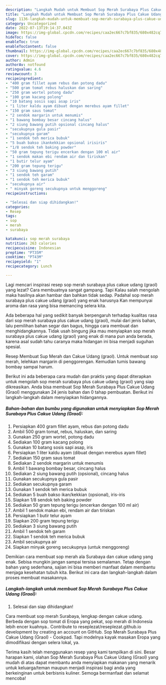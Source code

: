 ```yaml
---
description: "Langkah Mudah untuk Membuat Sop Merah Surabaya Plus Cakue Udang (Graol) yang Sempurna"
title: "Langkah Mudah untuk Membuat Sop Merah Surabaya Plus Cakue Udang (Graol) yang Sempurna"
slug: 1136-langkah-mudah-untuk-membuat-sop-merah-surabaya-plus-cakue-udang-graol-yang-sempurna
category: Uncategorized
date: 2022-07-13T19:14:37.043Z
image: https://img-global.cpcdn.com/recipes/caa2ec667c7bf835/680x482cq70/sop-merah-surabaya-plus-cakue-udang-graol-foto-resep-utama.jpg
hideToc: false
enableToc: true
enableTocContent: false
thumbnail: https://img-global.cpcdn.com/recipes/caa2ec667c7bf835/680x482cq70/sop-merah-surabaya-plus-cakue-udang-graol-foto-resep-utama.jpg
cover: https://img-global.cpcdn.com/recipes/caa2ec667c7bf835/680x482cq70/sop-merah-surabaya-plus-cakue-udang-graol-foto-resep-utama.jpg
author: Admin
authorAv: notfound
ratingvalue: 4.6
reviewcount: 3
recipeingredient:
- "400 gram fillet ayam rebus dan potong dadu"
- "500 gram tomat rebus haluskan dan saring"
- "250 gram wortel potong dadu"
- "100 gram kacang polong"
- "10 batang sosis sapi asap iris"
- "1 liter kaldu ayam dibuat dengan merebus ayam fillet"
- "150 gram saus tomat"
- "2 sendok margarin untuk menumis"
- "1 bawang bombay besar cincang halus"
- "2 siung bawang putih opsional cincang halus"
- "secukupnya gula pasir"
- "secukupnya garam"
- "1 sendok teh merica bubuk"
- "5 buah bakso ikankekkian opsional irisiris"
- "1/8 sendok teh baking powder"
- "50 gram tepung terigu encerkan dengan 100 ml air"
- "1 sendok makan ebi rendam air dan tiriskan"
- "1 butir telur ayam"
- "200 gram tepung terigu"
- "3 siung bawang putih"
- "1 sendok teh garam"
- "1 sendok teh merica bubuk"
- "secukupnya air"
- " minyak goreng secukupnya untuk menggoreng"
recipeinstructions:

- "Selesai dan siap dihidangkan!"
categories:
- Resep
tags:
- sop
- merah
- surabaya

katakunci: sop merah surabaya 
nutrition: 263 calories
recipecuisine: Indonesian
preptime: "PT35M"
cooktime: "PT43M"
recipeyield: "1"
recipecategory: Lunch

---
```



Lagi mencari inspirasi resep sop merah surabaya plus cakue udang (graol) yang lezat? Cara membuatnya sangat gampang. Tapi Kalau salah mengolah maka hasilnya akan hambar dan bahkan tidak sedap. Padahal sop merah surabaya plus cakue udang (graol) yang enak harusnya Kan mempunyai aroma dan rasa yang bisa memancing selera kita.


Ada beberapa hal yang sedikit banyak berpengaruh terhadap kualitas rasa dari sop merah surabaya plus cakue udang (graol), mulai dari jenis bahan, lalu pemilihan bahan segar dan bagus, hingga cara membuat dan menghidangkannya. Tidak usah bingung jika mau menyiapkan sop merah surabaya plus cakue udang (graol) yang enak di mana pun anda berada, karena asal sudah tahu caranya maka hidangan ini bisa menjadi suguhan spesial.

Resep Membuat Sup Merah dan Cakue Udang (graol). Untuk membuat sop merah, lelehkan margarin di penggorengan. Kemudian tumis bawang bombay sampai harum.


Berikut ini ada beberapa cara mudah dan praktis yang dapat diterapkan untuk mengolah sop merah surabaya plus cakue udang (graol) yang siap dikreasikan. Anda bisa membuat Sop Merah Surabaya Plus Cakue Udang (Graol) menggunakan 24 jenis bahan dan 0 tahap pembuatan. Berikut ini langkah-langkah dalam menyiapkan hidangannya.

<!--inarticleads1-->

##### Bahan-bahan dan bumbu yang digunakan untuk menyiapkan Sop Merah Surabaya Plus Cakue Udang (Graol):

1. Persiapkan 400 gram fillet ayam, rebus dan potong dadu
1. Ambil 500 gram tomat, rebus, haluskan, dan saring
1. Gunakan 250 gram wortel, potong dadu
1. Sediakan 100 gram kacang polong
1. Gunakan 10 batang sosis sapi asap, iris
1. Persiapkan 1 liter kaldu ayam (dibuat dengan merebus ayam fillet)
1. Sediakan 150 gram saus tomat
1. Sediakan 2 sendok margarin untuk menumis
1. Ambil 1 bawang bombay besar, cincang halus
1. Sediakan 2 siung bawang putih (opsional), cincang halus
1. Gunakan secukupnya gula pasir
1. Sediakan secukupnya garam
1. Gunakan 1 sendok teh merica bubuk
1. Sediakan 5 buah bakso ikan/kekkian (opsional), iris-iris
1. Siapkan 1/8 sendok teh baking powder
1. Sediakan 50 gram tepung terigu (encerkan dengan 100 ml air)
1. Ambil 1 sendok makan ebi, rendam air dan tiriskan
1. Persiapkan 1 butir telur ayam
1. Siapkan 200 gram tepung terigu
1. Sediakan 3 siung bawang putih
1. Ambil 1 sendok teh garam
1. Siapkan 1 sendok teh merica bubuk
1. Ambil secukupnya air
1. Siapkan  minyak goreng secukupnya (untuk menggoreng)


Demikian cara membuat sop merah ala Surabaya dan cakue udang yang enak. Sebisa mungkin jangan sampai tersisa semalaman. Tetap dengan bahan yang sederhana, sajian ini bisa memberi manfaat dalam membantu menjaga kesehatan tubuh kita. Berikut ini cara dan langkah-langkah dalam proses membuat masakannya. 

<!--inarticleads2-->

##### Langkah-langkah untuk membuat Sop Merah Surabaya Plus Cakue Udang (Graol):


1. Selesai dan siap dihidangkan!

Cara membuat sop merah Surabaya, lengkap dengan cakue udang. Berbeda dengan sop tomat di Eropa yang pekat, sop merah di Indonesia lebih encer kuahnya.. Contribute to reseplezat/reseplezat.github.io development by creating an account on GitHub. Sop Merah Surabaya Plus Cakue Udang (Graol) - Cookpad. Tapi modelnya kayak masakan Eropa yang dimodifikasi dengan selera lokal, ya. 

Terima kasih telah menggunakan resep yang kami tampilkan di sini. Besar harapan kami, olahan Sop Merah Surabaya Plus Cakue Udang (Graol) yang mudah di atas dapat membantu anda menyiapkan makanan yang menarik untuk keluarga/teman maupun menjadi inspirasi bagi anda yang berkeinginan untuk berbisnis kuliner. Semoga bermanfaat dan selamat mencoba!
